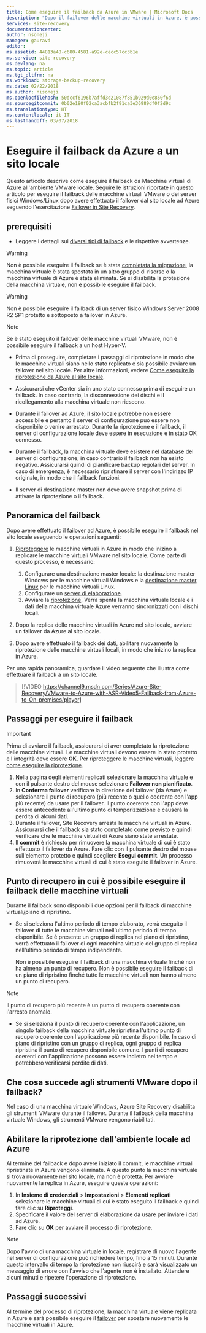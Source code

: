 ```yaml
---
title: Come eseguire il failback da Azure in VMware | Microsoft Docs
description: "Dopo il failover delle macchine virtuali in Azure, è possibile avviare il failback per riportarle in locale. Informazioni sui passaggi per il failback."
services: site-recovery
documentationcenter: 
author: nsoneji
manager: gauravd
editor: 
ms.assetid: 44813a48-c680-4581-a92e-cecc57cc3b1e
ms.service: site-recovery
ms.devlang: na
ms.topic: article
ms.tgt_pltfrm: na
ms.workload: storage-backup-recovery
ms.date: 02/22/2018
ms.author: nisoneji
ms.openlocfilehash: 50dccf6196b7affd3d21087f851b929d0e850f6d
ms.sourcegitcommit: 0b02e180f02ca3acbfb2f91ca3e36989df0f2d9c
ms.translationtype: HT
ms.contentlocale: it-IT
ms.lasthandoff: 03/07/2018
---
```

# <a name="fail-back-from-azure-to-an-on-premises-site"></a>Eseguire il failback da Azure a un sito locale

Questo articolo descrive come eseguire il failback da Macchine virtuali di Azure all'ambiente VMware locale. Seguire le istruzioni riportate in questo articolo per eseguire il failback delle macchine virtuali VMware o dei server fisici Windows/Linux dopo avere effettuato il failover dal sito locale ad Azure seguendo l'esercitazione [Failover in Site Recovery](site-recovery-failover.md).

## <a name="prerequisites"></a>prerequisiti
- Leggere i dettagli sui [diversi tipi di failback](concepts-types-of-failback.md) e le rispettive avvertenze.

> [!WARNING]
> Non è possibile eseguire il failback se è stata [completata la migrazione](site-recovery-migrate-to-azure.md#what-do-we-mean-by-migration), la macchina virtuale è stata spostata in un altro gruppo di risorse o la macchina virtuale di Azure è stata eliminata. Se si disabilita la protezione della macchina virtuale, non è possibile eseguire il failback.

> [!WARNING]
> Non è possibile eseguire il failback di un server fisico Windows Server 2008 R2 SP1 protetto e sottoposto a failover in Azure.

> [!NOTE]
> Se è stato eseguito il failover delle macchine virtuali VMware, non è possibile eseguire il failback a un host Hyper-V.


- Prima di proseguire, completare i passaggi di riprotezione in modo che le macchine virtuali siano nello stato replicato e sia possibile avviare un failover nel sito locale. Per altre informazioni, vedere [Come eseguire la riprotezione da Azure al sito locale](site-recovery-how-to-reprotect.md).

- Assicurarsi che vCenter sia in uno stato connesso prima di eseguire un failback. In caso contrario, la disconnessione dei dischi e il ricollegamento alla macchina virtuale non riescono.

- Durante il failover ad Azure, il sito locale potrebbe non essere accessibile e pertanto il server di configurazione può essere non disponibile o venire arrestato. Durante la riprotezione e il failback, il server di configurazione locale deve essere in esecuzione e in stato OK connesso. 

- Durante il failback, la macchina virtuale deve esistere nel database del server di configurazione; in caso contrario il failback non ha esisto negativo. Assicurarsi quindi di pianificare backup regolari del server. In caso di emergenza, è necessario ripristinare il server con l'indirizzo IP originale, in modo che il failback funzioni.

- Il server di destinazione master non deve avere snapshot prima di attivare la riprotezione o il failback.

## <a name="overview-of-failback"></a>Panoramica del failback
Dopo avere effettuato il failover ad Azure, è possibile eseguire il failback nel sito locale eseguendo le operazioni seguenti:

1. [Riproteggere](site-recovery-how-to-reprotect.md) le macchine virtuali in Azure in modo che inizino a replicare le macchine virtuali VMware nel sito locale. Come parte di questo processo, è necessario:
    1. Configurare una destinazione master locale: la destinazione master Windows per le macchine virtuali Windows e la [destinazione master Linux](site-recovery-how-to-install-linux-master-target.md) per le macchine virtuali Linux.
    2. Configurare un [server di elaborazione](site-recovery-vmware-setup-azure-ps-resource-manager.md).
    3. Avviare la [riprotezione](site-recovery-how-to-reprotect.md). Verrà spenta la macchina virtuale locale e i dati della macchina virtuale Azure verranno sincronizzati con i dischi locali.

1. Dopo la replica delle macchine virtuali in Azure nel sito locale, avviare un failover da Azure al sito locale.

1. Dopo avere effettuato il failback dei dati, abilitare nuovamente la riprotezione delle macchine virtuali locali, in modo che inizino la replica in Azure.

Per una rapida panoramica, guardare il video seguente che illustra come effettuare il failback a un sito locale.
> [!VIDEO https://channel9.msdn.com/Series/Azure-Site-Recovery/VMware-to-Azure-with-ASR-Video5-Failback-from-Azure-to-On-premises/player]


## <a name="steps-to-fail-back"></a>Passaggi per eseguire il failback

> [!IMPORTANT]
> Prima di avviare il failback, assicurarsi di aver completato la riprotezione delle macchine virtuali. Le macchine virtuali devono essere in stato protetto e l'integrità deve essere **OK**. Per riproteggere le macchine virtuali, leggere [come eseguire la riprotezione](site-recovery-how-to-reprotect.md).

1. Nella pagina degli elementi replicati selezionare la macchina virtuale e con il pulsante destro del mouse selezionare **Failover non pianificato**.
2. In **Conferma failover** verificare la direzione del failover (da Azure) e selezionare il punto di recupero (più recente o quello coerente con l'app più recente) da usare per il failover. Il punto coerente con l'app deve essere antecedente all'ultimo punto di temporizzazione e causerà la perdita di alcuni dati.
3. Durante il failover, Site Recovery arresta le macchine virtuali in Azure. Assicurarsi che il failback sia stato completato come previsto e quindi verificare che le macchine virtuali di Azure siano state arrestate.
4. Il **commit** è richiesto per rimuovere la macchina virtuale di cui è stato effettuato il failover da Azure. Fare clic con il pulsante destro del mouse sull'elemento protetto e quindi scegliere **Esegui commit**. Un processo rimuoverà le macchine virtuali di cui è stato eseguito il failover in Azure.


## <a name="to-what-recovery-point-can-i-fail-back-the-virtual-machines"></a>Punto di recupero in cui è possibile eseguire il failback delle macchine virtuali

Durante il failback sono disponibili due opzioni per il failback di macchine virtuali/piano di ripristino.

- Se si seleziona l'ultimo periodo di tempo elaborato, verrà eseguito il failover di tutte le macchine virtuali nell'ultimo periodo di tempo disponibile. Se è presente un gruppo di replica nel piano di ripristino, verrà effettuato il failover di ogni macchina virtuale del gruppo di replica nell'ultimo periodo di tempo indipendente.

    Non è possibile eseguire il failback di una macchina virtuale finché non ha almeno un punto di recupero. Non è possibile eseguire il failback di un piano di ripristino finché tutte le macchine virtuali non hanno almeno un punto di recupero.

> [!NOTE]
> Il punto di recupero più recente è un punto di recupero coerente con l'arresto anomalo.

- Se si seleziona il punto di recupero coerente con l'applicazione, un singolo failback della macchina virtuale ripristina l'ultimo punto di recupero coerente con l'applicazione più recente disponibile. In caso di piano di ripristino con un gruppo di replica, ogni gruppo di replica ripristina il punto di recupero disponibile comune.
I punti di recupero coerenti con l'applicazione possono essere indietro nel tempo e potrebbero verificarsi perdite di dati.

## <a name="what-happens-to-vmware-tools-post-failback"></a>Che cosa succede agli strumenti VMware dopo il failback?

Nel caso di una macchina virtuale Windows, Azure Site Recovery disabilita gli strumenti VMware durante il failover. Durante il failback della macchina virtuale Windows, gli strumenti VMware vengono riabilitati. 


## <a name="reprotect-from-on-premises-to-azure"></a>Abilitare la riprotezione dall'ambiente locale ad Azure
Al termine del failback e dopo avere iniziato il commit, le macchine virtuali ripristinate in Azure vengono eliminate. A questo punto la macchina virtuale si trova nuovamente nel sito locale, ma non è protetta. Per avviare nuovamente la replica in Azure, eseguire queste operazioni:

1. In **Insieme di credenziali** > **Impostazioni** > **Elementi replicati** selezionare le macchine virtuali di cui è stato eseguito il failback e quindi fare clic su **Riproteggi**.
2. Specificare il valore del server di elaborazione da usare per inviare i dati ad Azure.
3. Fare clic su **OK** per avviare il processo di riprotezione.

> [!NOTE]
> Dopo l'avvio di una macchina virtuale in locale, registrare di nuovo l'agente nel server di configurazione può richiedere tempo, fino a 15 minuti. Durante questo intervallo di tempo la riprotezione non riuscirà e sarà visualizzato un messaggio di errore con l'avviso che l'agente non è installato. Attendere alcuni minuti e ripetere l'operazione di riprotezione.

## <a name="next-steps"></a>Passaggi successivi

Al termine del processo di riprotezione, la macchina virtuale viene replicata in Azure e sarà possibile eseguire il [failover](site-recovery-failover.md) per spostare nuovamente le macchine virtuali in Azure.


